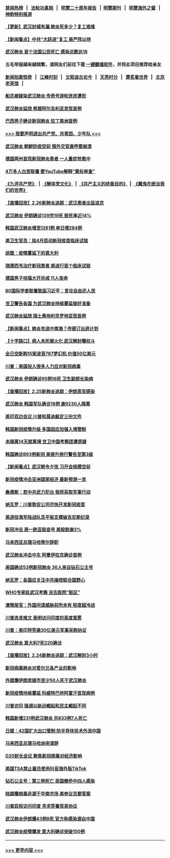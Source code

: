 #### [禁闻热榜](热点新闻.md?=0)  &nbsp;&nbsp;|&nbsp;&nbsp; [法轮功真相](https://github.com/gfw-breaker/truth/blob/master/README.md?=0) &nbsp;&nbsp;|&nbsp;&nbsp; [明慧二十周年报告](https://github.com/gfw-breaker/mh-reports/blob/master/README.md?=0) &nbsp;&nbsp;|&nbsp;&nbsp;[明慧期刊](https://github.com/gfw-breaker/mh-qikan) &nbsp;&nbsp;|&nbsp;&nbsp; [明慧海外之窗](https://github.com/gfw-breaker/mh-news/blob/master/README.md?=0) &nbsp;&nbsp;|&nbsp;&nbsp; [神韵特别报道](https://github.com/gfw-breaker/mh-news/blob/master/shenyun.md?=0)
#### [【更新】武汉封城有漏 肺炎死多少？复工艰难](../pages/nsc418/n11890652.md?t=02271331) 
#### [【新闻看点】中共“大跃进”复工 美严阵以待](../pages/nsc418/n11898221.md?t=02271331) 
#### [武汉肺炎 首个法国公民死亡 感染总数达18](../pages/nsc418/n11898430.md?t=02271331) 
#### 五毛举报越来越频繁，请网友们前往下载 [一键翻墙软件](https://github.com/gfw-breaker/ssr-accounts)，并将此项目推荐给亲友
#### [新闻拍案惊奇](https://github.com/gfw-breaker/banned-news/blob/master/pages/link4.md) &nbsp;&nbsp;|&nbsp;&nbsp; [江峰时刻](https://github.com/gfw-breaker/banned-news/blob/master/pages/link4.md) &nbsp;&nbsp;|&nbsp;&nbsp; [文昭谈古论今](https://github.com/gfw-breaker/banned-news/blob/master/pages/link4.md) &nbsp;&nbsp;|&nbsp;&nbsp; [天亮时分](https://github.com/gfw-breaker/banned-news/blob/master/pages/link4.md) &nbsp;&nbsp;|&nbsp;&nbsp; [萧茗看世界](https://github.com/gfw-breaker/banned-news/blob/master/pages/link4.md) &nbsp;&nbsp;|&nbsp;&nbsp; [北京老茶馆](https://github.com/gfw-breaker/banned-news/blob/master/pages/link4.md) &nbsp;&nbsp;|&nbsp;&nbsp; 
#### [船员被疑染武汉肺炎 传奇号游轮连连遭拒](../pages/nsc418/n11898226.md?t=02271331) 
#### [武汉肺炎延烧 希腊阿尔及利亚发现首例](../pages/nsc418/n11898021.md?t=02271331) 
#### [巴西男子确诊新冠肺炎 拉丁美洲首例](../pages/nsc418/n11898020.md?t=02271331) 
#### [>>> 我要声明退出共产党、共青团、少年队 <<<](https://github.com/begood0513/goodnews/blob/master/quit/letter.md) 
#### [武汉肺炎 朝鲜防疫空前 俄外交官直呼要崩溃](../pages/nsc418/n11897857.md?t=02271331) 
#### [德国两州首现新冠肺炎患者 一人重症抢救中](../pages/nsc418/n11897548.md?t=02271331) 
#### [4万多人白宫联署 要YouTube解释“黄标审查”](../pages/nsc418/n11897803.md?t=02271331) 
#### [《九评共产党》](https://github.com/begood0513/9ping.md/blob/master/README.md) &nbsp;|&nbsp; [《解体党文化》](../../../../jtdwh.md/blob/master/README.md)  &nbsp;|&nbsp; [《共产主义的终极目的》](../../../../gczydzjmd.md/blob/master/README.md) &nbsp;|&nbsp; [《魔鬼在统治我们的世界》](../../../../mgztzwmdsj.md/blob/master/README.md) 
#### [【直播回放】2.26新肺炎追踪：武汉患者出监进京](../pages/nsc418/n11897551.md?t=02271331) 
#### [武汉肺炎 伊朗确诊139宗19死 致死率近14%](../pages/nsc418/n11897547.md?t=02271331) 
#### [韩国武汉肺炎增至1261例 单日增284例](../pages/nsc418/n11897376.md?t=02271331) 
#### [美卫生官员：拟4月启动新冠疫苗临床试验](../pages/nsc418/n11896357.md?t=02271331) 
#### [组图：疫情蔓延下的意大利](../pages/nsc418/n11894159.md?t=02271331) 
#### [瑞德西韦治疗新冠患者 美进行首个临床试验](../pages/nsc418/n11895845.md?t=02271331) 
#### [德国男子哈瑙大开杀戒 11人丧命](../pages/nsc418/n11895317.md?t=02271331) 
#### [80国际学者联署致函习近平：言论自由还人民](../pages/nsc418/n11895601.md?t=02271331) 
#### [世卫警告各国 为武汉肺炎持续蔓延做好准备](../pages/nsc418/n11895336.md?t=02271331) 
#### [武汉肺炎延烧 瑞士奥地利克罗地亚现首例](../pages/nsc418/n11895444.md?t=02271331) 
#### [【新闻看点】肺炎攻进中南海？传密订出逃计划](../pages/nsc418/n11895448.md?t=02271331) 
#### [【十字路口】病人未死被火化 武汉解封曝权斗](../pages/nsc418/n11893784.md?t=02271331) 
#### [全日空新购15架波音787梦幻机 价值50亿美元](../pages/nsc418/n11895154.md?t=02271331) 
#### [川普：美国投入很多人力应对新冠病毒](../pages/nsc418/n11894977.md?t=02271331) 
#### [武汉肺炎 伊朗确诊95例16死 卫生副部长染病](../pages/nsc418/n11894906.md?t=02271331) 
#### [【直播回放】2.25新肺炎追踪：伊朗高官感染](../pages/nsc418/n11894749.md?t=02271331) 
#### [武汉肺炎 韩国军队确诊18例 逾9230人隔离](../pages/nsc418/n11894703.md?t=02271331) 
#### [美印双边会议 川普和莫迪敲定三份文件](../pages/nsc418/n11894247.md?t=02271331) 
#### [韩国新冠疫情升级 多国因应加强入境管制](../pages/nsc418/n11894334.md?t=02271331) 
#### [未隔离14天就离境 世卫中国考察团遭质疑](../pages/nsc418/n11893756.md?t=02271331) 
#### [韩国确诊893例新冠 美提升旅行警告至第3级](../pages/nsc418/n11893662.md?t=02271331) 
#### [【新闻看点】武汉朝令夕改 习开会规模空前](../pages/nsc418/n11892858.md?t=02271331) 
#### [新冠疫情冲击亚洲国家经济 最新预测一览](../pages/nsc418/n11893339.md?t=02271331) 
#### [桑德斯：若中共武力犯台 我将采取军事行动](../pages/nsc418/n11893282.md?t=02271331) 
#### [纳瓦罗：川普敦促公司尽快开发新冠疫苗](../pages/nsc418/n11893211.md?t=02271331) 
#### [美退役海军陆战队员平板支撑破吉尼斯纪录](../pages/nsc418/n11893022.md?t=02271331) 
#### [新冠冲击 周一欧亚股哀号 美股跌逾3%](../pages/nsc418/n11892648.md?t=02271331) 
#### [马来西亚总理马哈蒂尔辞职](../pages/nsc418/n11892792.md?t=02271331) 
#### [武汉肺炎冲击中东 阿曼伊拉克确诊首例](../pages/nsc418/n11892871.md?t=02271331) 
#### [美国确诊53例新冠肺炎 36人来自钻石公主号](../pages/nsc418/n11892877.md?t=02271331) 
#### [纳瓦罗：各国应关注中共操控联合国野心](../pages/nsc418/n11892856.md?t=02271331) 
#### [WHO专家赴武汉考察 没去医院“脏区”](../pages/nsc418/n11892736.md?t=02271331) 
#### [澳情报官：外国间谍威胁前所未有 程度超冷战](../pages/nsc418/n11892672.md?t=02271331) 
#### [川普连发推文 表明访问印度的高度意愿](../pages/nsc418/n11891927.md?t=02271331) 
#### [川普：美印将签逾30亿美元军事采购协议](../pages/nsc418/n11892494.md?t=02271331) 
#### [武汉肺炎 意大利7死220确诊](../pages/nsc418/n11892166.md?t=02271331) 
#### [【直播回放】2.24新肺炎追踪：武汉解封3小时](../pages/nsc418/n11892242.md?t=02271331) 
#### [新冠病毒肺炎对爱尔兰各产业的影响](../pages/nsc418/n11892328.md?t=02271331) 
#### [外媒爆伊朗库姆市至少50人死于武汉肺炎](../pages/nsc418/n11891996.md?t=02271331) 
#### [新冠疫情持续蔓延 科威特巴林阿富汗首现病例](../pages/nsc418/n11892052.md?t=02271331) 
#### [川普访印 强调以胁迫崛起和民主崛起不同](../pages/nsc418/n11891855.md?t=02271331) 
#### [韩国新增231例武汉肺炎 共833例7人死亡](../pages/nsc418/n11891919.md?t=02271331) 
#### [日媒：42国扩大出口管制 防半导体技术外流中国](../pages/nsc418/n11891730.md?t=02271331) 
#### [马来西亚总理马哈迪突请辞](../pages/nsc418/n11891521.md?t=02271331) 
#### [G20财长会议 聚焦新冠病毒对经济影响](../pages/nsc418/n11890400.md?t=02271331) 
#### [美国TSA禁止雇员使用抖音海外版TikTok](../pages/nsc418/n11890500.md?t=02271331) 
#### [钻石公主号：第三例死亡 英国撤侨中四人感染](../pages/nsc418/n11890293.md?t=02271331) 
#### [陆媒曝病毒非源于华南市场 美参议员要答案](../pages/nsc418/n11890306.md?t=02271331) 
#### [川普启程访问印度 寻求签署贸易协议](../pages/nsc418/n11890275.md?t=02271331) 
#### [武汉肺炎伊朗爆43例8死 官方称感染源自中国](../pages/nsc418/n11890128.md?t=02271331) 
#### [武汉肺炎疫情爆发 意大利确诊突破150例](../pages/nsc418/n11889926.md?t=02271331) 

----
#### [ >>> 更早内容 <<< ](../indexes/nsc418-earlier.md)
